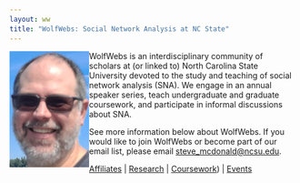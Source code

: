 ```yaml
---
layout: ww
title: "WolfWebs: Social Network Analysis at NC State"
---
```

<img align="left" src="steve_blowing_rock_smC.jpg">

WolfWebs is an interdisciplinary community of scholars at (or linked to) North Carolina State University devoted to the study and teaching of social network analysis (SNA). We engage in an annual speaker series, teach undergraduate and graduate coursework, and participate in informal discussions about SNA. 

See more information below about WolfWebs. If you would like to join WolfWebs or become part of our email list, please email steve_mcdonald@ncsu.edu. 

[Affiliates](/WolfWebs/affiliates.html) | [Research](/WolfWebs/research.html) | [Coursework](/WolfWebs/coursework.html)) | [Events](/WolfWebs/events.html)
